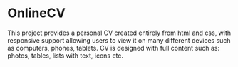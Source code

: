 # OnlineCV
This project provides a personal CV created entirely from html and css, with responsive support allowing users to view it on many different devices such as computers, phones, tablets. CV is designed with full content such as: photos, tables, lists with text, icons etc.
